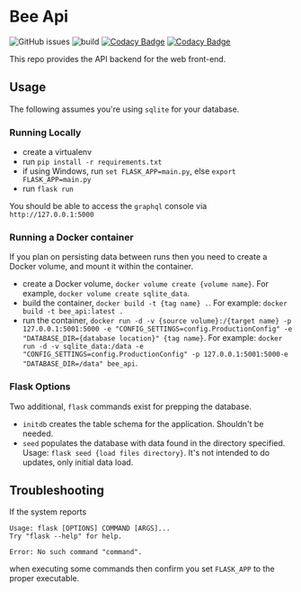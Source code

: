 # Bee Api
![GitHub issues](https://img.shields.io/github/issues/BeeRaspberry/bee_api?style=flat-square)
![build](https://github.com/BeeRaspberry/bee_api/workflows/build/badge.svg?branch=master)
[![Codacy Badge](https://api.codacy.com/project/badge/Grade/7dcc779f81d0483d93f0e7c1c5a735e6)](https://www.codacy.com/gh/BeeRaspberry/bee_api?utm_source=github.com&amp;utm_medium=referral&amp;utm_content=BeeRaspberry/bee_api&amp;utm_campaign=Badge_Grade)
[![Codacy Badge](https://api.codacy.com/project/badge/Coverage/7dcc779f81d0483d93f0e7c1c5a735e6)](https://www.codacy.com/gh/BeeRaspberry/bee_api?utm_source=github.com&utm_medium=referral&utm_content=BeeRaspberry/bee_api&utm_campaign=Badge_Coverage)

This repo provides the API backend for the web front-end. 

## Usage 

The following assumes you're using `sqlite` for your database.

### Running Locally

- create a virtualenv
- run ```pip install -r requirements.txt```
- if using Windows, run ```set FLASK_APP=main.py```, else ```export FLASK_APP=main.py```
- run ```flask run```

You should be able to access the `graphql` console via `http://127.0.0.1:5000`

### Running a Docker container

If you plan on persisting data between runs then you need to create a Docker volume, and mount it within the container.

- create a Docker volume, `docker volume create {volume name}`. For example, `docker volume create sqlite_data`.
- build the container, `docker build -t {tag name} .`. For example: `docker build -t bee_api:latest .`
- run the container, `docker run -d -v {source volume}:/{target name} -p 127.0.0.1:5001:5000 -e "CONFIG_SETTINGS=config.ProductionConfig" -e "DATABASE_DIR={database location}" {tag name}`. For example: `docker run -d -v sqlite_data:/data -e "CONFIG_SETTINGS=config.ProductionConfig" -p 127.0.0.1:5001:5000-e "DATABASE_DIR=/data" bee_api`.

### Flask Options 

Two additional, `flask` commands exist for prepping the database. 

- `initdb` creates the table schema for the application. Shouldn't be needed.
- `seed` populates the database with data found in the directory specified. Usage: `flask seed {load files directory}`. It's not intended to do updates, only initial data load.


## Troubleshooting

If the system reports 
```
Usage: flask [OPTIONS] COMMAND [ARGS]...
Try "flask --help" for help.

Error: No such command "command".
```
when executing some commands then confirm you set `FLASK_APP` to the proper executable.


